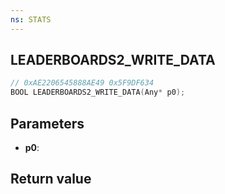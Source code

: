 ```yaml
---
ns: STATS
---
```

## LEADERBOARDS2_WRITE_DATA

```c
// 0xAE2206545888AE49 0x5F9DF634
BOOL LEADERBOARDS2_WRITE_DATA(Any* p0);
```


## Parameters
* **p0**: 

## Return value
